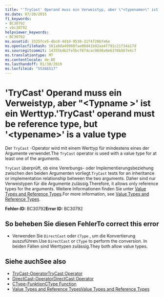 ```yaml
---
title: "'TryCast' Operand muss ein Verweistyp, aber \"<typename>\" ist ein Werttyp."
ms.date: 07/20/2015
f1_keywords:
- BC30792
- vbc30792
helpviewer_keywords:
- BC30792
ms.assetid: 3325fce5-dbc0-4d1d-9530-31f4720bfe6e
ms.openlocfilehash: 581a8da49908fae00d41b92aa4f791c21f34a17d
ms.sourcegitcommit: 14355b4b2fe5bcf874cac96d0a9e6376b567e4c7
ms.translationtype: MT
ms.contentlocale: de-DE
ms.lasthandoff: 01/30/2019
ms.locfileid: "55266517"
---
```

# <a name="trycast-operand-must-be-reference-type-but-typename-is-a-value-type"></a><span data-ttu-id="5941e-102">'TryCast' Operand muss ein Verweistyp, aber "\<Typname >' ist ein Werttyp.</span><span class="sxs-lookup"><span data-stu-id="5941e-102">'TryCast' operand must be reference type, but '\<typename>' is a value type</span></span>
<span data-ttu-id="5941e-103">Der `TryCast` -Operator wird mit einem Werttyp für mindestens eines der Argumente verwendet.</span><span class="sxs-lookup"><span data-stu-id="5941e-103">The `TryCast` operator is used with a value type for at least one of the arguments.</span></span>  
  
 <span data-ttu-id="5941e-104">`TryCast` überprüft, ob eine Vererbungs- oder Implementierungsbeziehung zwischen den beiden Argumenten vorliegt.</span><span class="sxs-lookup"><span data-stu-id="5941e-104">`TryCast` tests for an inheritance or implementation relationship between the two arguments.</span></span> <span data-ttu-id="5941e-105">Daher sind nur Verweistypen für die Argumente zulässig.</span><span class="sxs-lookup"><span data-stu-id="5941e-105">Therefore, it allows only reference types for the arguments.</span></span> <span data-ttu-id="5941e-106">Weitere Informationen finden Sie unter [Value Types and Reference Types](../../visual-basic/programming-guide/language-features/data-types/value-types-and-reference-types.md).</span><span class="sxs-lookup"><span data-stu-id="5941e-106">For more information, see [Value Types and Reference Types](../../visual-basic/programming-guide/language-features/data-types/value-types-and-reference-types.md).</span></span>  
  
 <span data-ttu-id="5941e-107">**Fehler-ID:** BC30792</span><span class="sxs-lookup"><span data-stu-id="5941e-107">**Error ID:** BC30792</span></span>  
  
## <a name="to-correct-this-error"></a><span data-ttu-id="5941e-108">So beheben Sie diesen Fehler</span><span class="sxs-lookup"><span data-stu-id="5941e-108">To correct this error</span></span>  
  
-   <span data-ttu-id="5941e-109">Verwenden Sie `DirectCast` oder `CType` , um die Konvertierung auszuführen.</span><span class="sxs-lookup"><span data-stu-id="5941e-109">Use `DirectCast` or `CType` to perform the conversion.</span></span> <span data-ttu-id="5941e-110">In beiden Fällen sind Werttypen zulässig.</span><span class="sxs-lookup"><span data-stu-id="5941e-110">They both allow value types.</span></span>  
  
## <a name="see-also"></a><span data-ttu-id="5941e-111">Siehe auch</span><span class="sxs-lookup"><span data-stu-id="5941e-111">See also</span></span>
- [<span data-ttu-id="5941e-112">TryCast-Operator</span><span class="sxs-lookup"><span data-stu-id="5941e-112">TryCast Operator</span></span>](../../visual-basic/language-reference/operators/trycast-operator.md)
- [<span data-ttu-id="5941e-113">DirectCast-Operator</span><span class="sxs-lookup"><span data-stu-id="5941e-113">DirectCast Operator</span></span>](../../visual-basic/language-reference/operators/directcast-operator.md)
- [<span data-ttu-id="5941e-114">CType-Funktion</span><span class="sxs-lookup"><span data-stu-id="5941e-114">CType Function</span></span>](../../visual-basic/language-reference/functions/ctype-function.md)
- [<span data-ttu-id="5941e-115">Value Types and Reference Types</span><span class="sxs-lookup"><span data-stu-id="5941e-115">Value Types and Reference Types</span></span>](../../visual-basic/programming-guide/language-features/data-types/value-types-and-reference-types.md)
